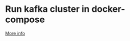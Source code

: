 # Run kafka cluster in docker-compose

<a href="https://matematika.org/bigdata/kafka/docker/">More info</a>
